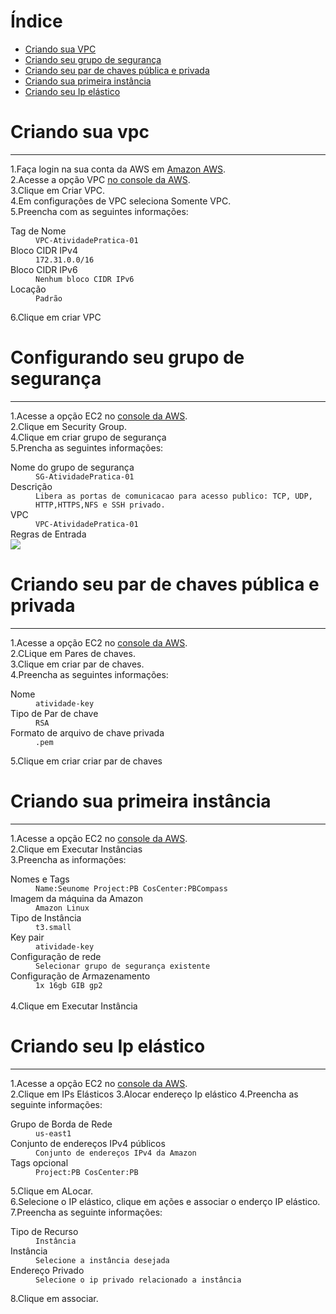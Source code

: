 # Índice
- [Criando sua VPC](#criando-sua-vpc)
- [Criando seu grupo de segurança](#configurando-seu-grupo-de-segurança)
- [Criando seu par de chaves pública e privada](#criando-seu-par-de-chaves-pública-e-privada)
- [Criando sua primeira instância](#criando-sua-primeira-instância)
- [Criando seu Ip elástico](#criando-seu-ip-elástico)
# Criando sua vpc
------------
1.Faça login na sua conta da AWS em [Amazon AWS](https://aws.amazon.com).</br>
2.Acesse a opção VPC [no console da AWS](https://console.aws.amazon.com/vpc/).</br>
3.Clique em Criar VPC.</br>
4.Em configurações de VPC seleciona Somente VPC.</br>
5.Preencha com as seguintes informações:
<dl>
  <dt>Tag de Nome</dt>
  <dd><code>VPC-AtividadePratica-01</code></dd>
  
  <dt>Bloco CIDR IPv4</dt>
  <dd><code>172.31.0.0/16</code></dd>

  <dt>Bloco CIDR IPv6</dt>
  <dd><code>Nenhum bloco CIDR IPv6</code></dd>
  
  <dt>Locação</dt>
  <dd><code>Padrão</code></dd>
</dl>
6.Clique em criar VPC

# Configurando seu grupo de segurança
------------
1.Acesse a opção EC2 no [console da AWS](https://console.aws.amazon.com/ec2/).</br>
2.Clique em Security Group.</br>
4.Clique em criar grupo de segurança</br>
5.Prencha as seguintes informações:
<dl>
  <dt>Nome do grupo de segurança</dt>
  <dd><code>SG-AtividadePratica-01</code></dd>
  
  <dt>Descrição</dt>
  <dd><code>Libera as portas de comunicacao para acesso publico: TCP, UDP, HTTP,HTTPS,NFS e SSH privado.</code></dd>

  <dt>VPC</dt>
  <dd><code>VPC-AtividadePratica-01</code></dd>
  
  <dt>Regras de Entrada</dt>
  <img src="https://user-images.githubusercontent.com/54165905/213941124-ef885b08-86ec-48bc-a358-df026523afd1.png">
</dl>


# Criando seu par de chaves pública e privada
------------
1.Acesse a opção EC2 no [console da AWS](https://console.aws.amazon.com/ec2/).</br>
2.CLique em Pares de chaves.</br>
3.Clique em criar par de chaves.</br>
4.Preencha as seguintes informações:
<dl>
  <dt>Nome</dt>
  <dd><code>atividade-key</code></dd>
  
  <dt>Tipo de Par de chave</dt>
  <dd><code>RSA</code></dd>

  <dt>Formato de arquivo de chave privada</dt>
  <dd><code>.pem</code></dd>
</dl>
5.Clique em criar criar par de chaves

# Criando sua primeira instância
-----------
1.Acesse a opção EC2 no [console da AWS](https://console.aws.amazon.com/ec2/).</br>
2.Clique em Executar Instâncias</br>
3.Preencha as informações:
<dl>
  <dt>Nomes e Tags</dt>
  <dd><code>Name:Seunome Project:PB CosCenter:PBCompass</code></dd>
  
  <dt>Imagem da máquina da Amazon</dt>
  <dd><code>Amazon Linux</code></dd>

  
  <dt>Tipo de Instância</dt>
  <dd><code>t3.small</code></dd>
   
  <dt>Key pair</dt>
  <dd><code>atividade-key</code></dd>
   
  <dt>Configuração de rede</dt>
  <dd><code>Selecionar grupo de segurança existente</code></dd>
   
  <dt>Configuração de Armazenamento</dt>
  <dd><code>1x 16gb GIB gp2</code></dd></br>
  4.Clique em Executar Instância</br>


# Criando seu Ip elástico
------------
1.Acesse a opção EC2 no [console da AWS](https://console.aws.amazon.com/ec2/).</br>
2.Clique em IPs Elásticos
3.Alocar endereço Ip elástico
4.Preencha as seguinte informações:
<dl>
  <dt>Grupo de Borda de Rede</dt>
  <dd><code>us-east1</code></dd>
  
  <dt>Conjunto de endereços IPv4 públicos</dt>
  <dd><code>Conjunto de endereços IPv4 da Amazon</code></dd>

  <dt>Tags opcional</dt>
  <dd><code>Project:PB CosCenter:PB</code></dd>
</dl>
5.Clique em ALocar.</br>
6.Selecione o IP elástico, clique em ações e associar o enderço IP elástico.</br>
7.Preencha as seguinte informações:
<dl>
  <dt>Tipo de Recurso</dt>
  <dd><code>Instância</code></dd>
  
  <dt>Instância</dt>
  <dd><code>Selecione a instância desejada</code></dd>

  <dt>Endereço Privado</dt>
  <dd><code>Selecione o ip privado relacionado a instância</code></dd>
</dl>
8.Clique em associar.

